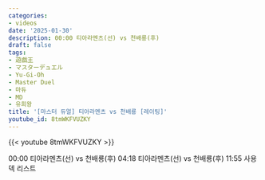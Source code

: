 ```yaml
---
categories:
- videos
date: '2025-01-30'
description: 00:00 티아라멘츠(선) vs 천배룡(후)
draft: false
tags:
- 遊戯王
- マスターデュエル
- Yu-Gi-Oh
- Master Duel
- 마듀
- MD
- 유희왕
title: '[마스터 듀얼] 티아라멘츠 vs 천배룡 [레이팅]'
youtube_id: 8tmWKFVUZKY
---
```



{{< youtube 8tmWKFVUZKY >}}

00:00 티아라멘츠(선) vs 천배룡(후)
04:18 티아라멘츠(선) vs 천배룡(후)
11:55 사용 덱 리스트